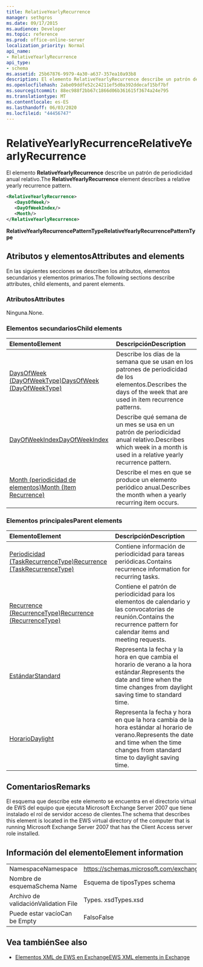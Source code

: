 ```yaml
---
title: RelativeYearlyRecurrence
manager: sethgros
ms.date: 09/17/2015
ms.audience: Developer
ms.topic: reference
ms.prod: office-online-server
localization_priority: Normal
api_name:
- RelativeYearlyRecurrence
api_type:
- schema
ms.assetid: 25b67876-9979-4a30-a637-357ea10a93b8
description: El elemento RelativeYearlyRecurrence describe un patrón de periodicidad anual relativo.
ms.openlocfilehash: 2abe09ddfe52c24211ef5d0a392ddecaf15bf7bf
ms.sourcegitcommit: 88ec988f2bb67c1866d06b361615f3674a24e795
ms.translationtype: MT
ms.contentlocale: es-ES
ms.lasthandoff: 06/03/2020
ms.locfileid: "44456747"
---
```

# <a name="relativeyearlyrecurrence"></a><span data-ttu-id="6765e-103">RelativeYearlyRecurrence</span><span class="sxs-lookup"><span data-stu-id="6765e-103">RelativeYearlyRecurrence</span></span>

<span data-ttu-id="6765e-104">El elemento **RelativeYearlyRecurrence** describe un patrón de periodicidad anual relativo.</span><span class="sxs-lookup"><span data-stu-id="6765e-104">The **RelativeYearlyRecurrence** element describes a relative yearly recurrence pattern.</span></span> 
  
```xml
<RelativeYearlyRecurrence>
   <DaysOfWeek/>
   <DayOfWeekIndex/>
   <Month/>
</RelativeYearlyRecurrence>
```

 <span data-ttu-id="6765e-105">**RelativeYearlyRecurrencePatternType**</span><span class="sxs-lookup"><span data-stu-id="6765e-105">**RelativeYearlyRecurrencePatternType**</span></span>
## <a name="attributes-and-elements"></a><span data-ttu-id="6765e-106">Atributos y elementos</span><span class="sxs-lookup"><span data-stu-id="6765e-106">Attributes and elements</span></span>

<span data-ttu-id="6765e-107">En las siguientes secciones se describen los atributos, elementos secundarios y elementos primarios.</span><span class="sxs-lookup"><span data-stu-id="6765e-107">The following sections describe attributes, child elements, and parent elements.</span></span>
  
### <a name="attributes"></a><span data-ttu-id="6765e-108">Atributos</span><span class="sxs-lookup"><span data-stu-id="6765e-108">Attributes</span></span>

<span data-ttu-id="6765e-109">Ninguna.</span><span class="sxs-lookup"><span data-stu-id="6765e-109">None.</span></span>
  
### <a name="child-elements"></a><span data-ttu-id="6765e-110">Elementos secundarios</span><span class="sxs-lookup"><span data-stu-id="6765e-110">Child elements</span></span>

|<span data-ttu-id="6765e-111">**Elemento**</span><span class="sxs-lookup"><span data-stu-id="6765e-111">**Element**</span></span>|<span data-ttu-id="6765e-112">**Descripción**</span><span class="sxs-lookup"><span data-stu-id="6765e-112">**Description**</span></span>|
|:-----|:-----|
|[<span data-ttu-id="6765e-113">DaysOfWeek (DayOfWeekType)</span><span class="sxs-lookup"><span data-stu-id="6765e-113">DaysOfWeek (DayOfWeekType)</span></span>](daysofweek-dayofweektype.md) <br/> |<span data-ttu-id="6765e-114">Describe los días de la semana que se usan en los patrones de periodicidad de los elementos.</span><span class="sxs-lookup"><span data-stu-id="6765e-114">Describes the days of the week that are used in item recurrence patterns.</span></span>  <br/> |
|[<span data-ttu-id="6765e-115">DayOfWeekIndex</span><span class="sxs-lookup"><span data-stu-id="6765e-115">DayOfWeekIndex</span></span>](dayofweekindex.md) <br/> |<span data-ttu-id="6765e-116">Describe qué semana de un mes se usa en un patrón de periodicidad anual relativo.</span><span class="sxs-lookup"><span data-stu-id="6765e-116">Describes which week in a month is used in a relative yearly recurrence pattern.</span></span>  <br/> |
|[<span data-ttu-id="6765e-117">Month (periodicidad de elementos)</span><span class="sxs-lookup"><span data-stu-id="6765e-117">Month (Item Recurrence)</span></span>](month-item-recurrence.md) <br/> |<span data-ttu-id="6765e-118">Describe el mes en que se produce un elemento periódico anual.</span><span class="sxs-lookup"><span data-stu-id="6765e-118">Describes the month when a yearly recurring item occurs.</span></span>  <br/> |
   
### <a name="parent-elements"></a><span data-ttu-id="6765e-119">Elementos principales</span><span class="sxs-lookup"><span data-stu-id="6765e-119">Parent elements</span></span>

|<span data-ttu-id="6765e-120">**Elemento**</span><span class="sxs-lookup"><span data-stu-id="6765e-120">**Element**</span></span>|<span data-ttu-id="6765e-121">**Descripción**</span><span class="sxs-lookup"><span data-stu-id="6765e-121">**Description**</span></span>|
|:-----|:-----|
|[<span data-ttu-id="6765e-122">Periodicidad (TaskRecurrenceType)</span><span class="sxs-lookup"><span data-stu-id="6765e-122">Recurrence (TaskRecurrenceType)</span></span>](recurrence-taskrecurrencetype.md) <br/> |<span data-ttu-id="6765e-123">Contiene información de periodicidad para tareas periódicas.</span><span class="sxs-lookup"><span data-stu-id="6765e-123">Contains recurrence information for recurring tasks.</span></span>  <br/> |
|[<span data-ttu-id="6765e-124">Recurrence (RecurrenceType)</span><span class="sxs-lookup"><span data-stu-id="6765e-124">Recurrence (RecurrenceType)</span></span>](recurrence-recurrencetype.md) <br/> |<span data-ttu-id="6765e-125">Contiene el patrón de periodicidad para los elementos de calendario y las convocatorias de reunión.</span><span class="sxs-lookup"><span data-stu-id="6765e-125">Contains the recurrence pattern for calendar items and meeting requests.</span></span>  <br/> |
|[<span data-ttu-id="6765e-126">Estándar</span><span class="sxs-lookup"><span data-stu-id="6765e-126">Standard</span></span>](standard.md) <br/> |<span data-ttu-id="6765e-127">Representa la fecha y la hora en que cambia el horario de verano a la hora estándar.</span><span class="sxs-lookup"><span data-stu-id="6765e-127">Represents the date and time when the time changes from daylight saving time to standard time.</span></span>  <br/> |
|[<span data-ttu-id="6765e-128">Horario</span><span class="sxs-lookup"><span data-stu-id="6765e-128">Daylight</span></span>](daylight.md) <br/> |<span data-ttu-id="6765e-129">Representa la fecha y hora en que la hora cambia de la hora estándar al horario de verano.</span><span class="sxs-lookup"><span data-stu-id="6765e-129">Represents the date and time when the time changes from standard time to daylight saving time.</span></span>  <br/> |
   
## <a name="remarks"></a><span data-ttu-id="6765e-130">Comentarios</span><span class="sxs-lookup"><span data-stu-id="6765e-130">Remarks</span></span>

<span data-ttu-id="6765e-131">El esquema que describe este elemento se encuentra en el directorio virtual de EWS del equipo que ejecuta Microsoft Exchange Server 2007 que tiene instalado el rol de servidor acceso de clientes.</span><span class="sxs-lookup"><span data-stu-id="6765e-131">The schema that describes this element is located in the EWS virtual directory of the computer that is running Microsoft Exchange Server 2007 that has the Client Access server role installed.</span></span>
  
## <a name="element-information"></a><span data-ttu-id="6765e-132">Información del elemento</span><span class="sxs-lookup"><span data-stu-id="6765e-132">Element information</span></span>

|||
|:-----|:-----|
|<span data-ttu-id="6765e-133">Namespace</span><span class="sxs-lookup"><span data-stu-id="6765e-133">Namespace</span></span>  <br/> |https://schemas.microsoft.com/exchange/services/2006/types  <br/> |
|<span data-ttu-id="6765e-134">Nombre de esquema</span><span class="sxs-lookup"><span data-stu-id="6765e-134">Schema Name</span></span>  <br/> |<span data-ttu-id="6765e-135">Esquema de tipos</span><span class="sxs-lookup"><span data-stu-id="6765e-135">Types schema</span></span>  <br/> |
|<span data-ttu-id="6765e-136">Archivo de validación</span><span class="sxs-lookup"><span data-stu-id="6765e-136">Validation File</span></span>  <br/> |<span data-ttu-id="6765e-137">Types. xsd</span><span class="sxs-lookup"><span data-stu-id="6765e-137">Types.xsd</span></span>  <br/> |
|<span data-ttu-id="6765e-138">Puede estar vacío</span><span class="sxs-lookup"><span data-stu-id="6765e-138">Can be Empty</span></span>  <br/> |<span data-ttu-id="6765e-139">Falso</span><span class="sxs-lookup"><span data-stu-id="6765e-139">False</span></span>  <br/> |
   
## <a name="see-also"></a><span data-ttu-id="6765e-140">Vea también</span><span class="sxs-lookup"><span data-stu-id="6765e-140">See also</span></span>



- [<span data-ttu-id="6765e-141">Elementos XML de EWS en Exchange</span><span class="sxs-lookup"><span data-stu-id="6765e-141">EWS XML elements in Exchange</span></span>](ews-xml-elements-in-exchange.md)

